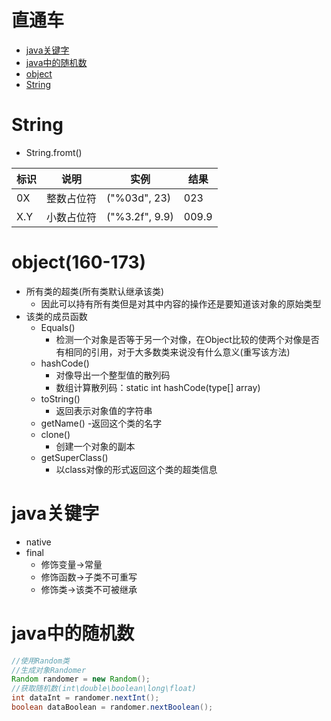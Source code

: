 # 直通车
- [java关键字](#javakeyvalue)
- [java中的随机数](#javarandom)
- [object](#object)
- [String](#string)


# <span id="string">String</span>

- String.fromt()

| 标识|说明 | 实例 | 结果 |
| --- | --- | --- | --- |
| 0X | 整数占位符 | ("%03d", 23) | 023 |
| X.Y | 小数占位符 | ("%3.2f", 9.9) | 009.9 |

# <span id="object">object(160-173)</span>
- 所有类的超类(所有类默认继承该类)
    * 因此可以持有所有类但是对其中内容的操作还是要知道该对象的原始类型
- 该类的成员函数
    * Equals()
        - 检测一个对象是否等于另一个对像，在Object比较的使两个对像是否有相同的引用，对于大多数类来说没有什么意义(重写该方法)
    * hashCode()
        - 对像导出一个整型值的散列码
        - 数组计算散列码：static int hashCode(type[] array)
    * toString()
        - 返回表示对象值的字符串
    * getName()
        -返回这个类的名字
    * clone()
        - 创建一个对象的副本
    * getSuperClass()
        - 以class对像的形式返回这个类的超类信息

# <span id="javakeyvalue">java关键字</span>
- native
- final
    * 修饰变量->常量
    * 修饰函数->子类不可重写
    * 修饰类->该类不可被继承

# <span id="javarandom">java中的随机数</span>
```java
//使用Random类
//生成对象Randomer
Random randomer = new Random();
//获取随机数(int\double\boolean\long\float)
int dataInt = randomer.nextInt();
boolean dataBoolean = randomer.nextBoolean();
```
